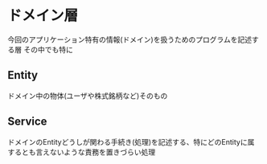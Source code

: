 # ドメイン層
今回のアプリケーション特有の情報(ドメイン)を扱うためのプログラムを記述する層
その中でも特に

## Entity
ドメイン中の物体(ユーザや株式銘柄など)そのもの

## Service
ドメインのEntityどうしが関わる手続き(処理)を記述する、特にどのEntityに属するとも言えないような責務を置きづらい処理